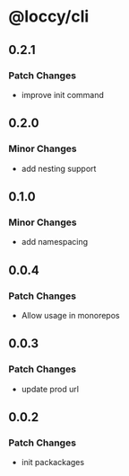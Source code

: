 # @loccy/cli

## 0.2.1

### Patch Changes

- improve init command

## 0.2.0

### Minor Changes

- add nesting support

## 0.1.0

### Minor Changes

- add namespacing

## 0.0.4

### Patch Changes

- Allow usage in monorepos

## 0.0.3

### Patch Changes

- update prod url

## 0.0.2

### Patch Changes

- init packackages
